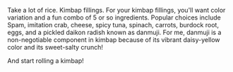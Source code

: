 Take a lot of rice.
Kimbap fillings.
For your kimbap fillings, you'll want color variation and a fun combo of 5 or so ingredients. Popular choices include Spam, imitation crab, cheese, spicy tuna, spinach, carrots, burdock root, eggs, and a pickled daikon radish known as danmuji. For me, danmuji is a non-negotiable component in kimbap because of its vibrant daisy-yellow color and its sweet-salty crunch!

And start rolling a kimbap!
